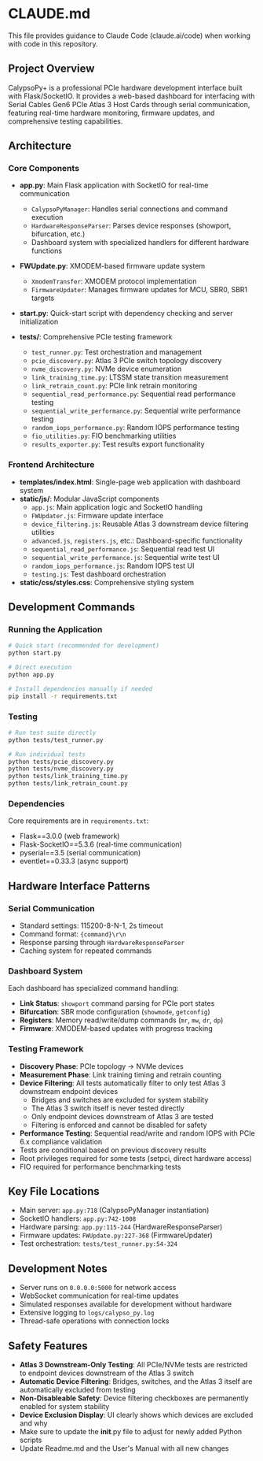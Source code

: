 # CLAUDE.md

This file provides guidance to Claude Code (claude.ai/code) when working with code in this repository.

## Project Overview

CalypsoPy+ is a professional PCIe hardware development interface built with Flask/SocketIO. It provides a web-based dashboard for interfacing with Serial Cables Gen6 PCIe Atlas 3 Host Cards through serial communication, featuring real-time hardware monitoring, firmware updates, and comprehensive testing capabilities.

## Architecture

### Core Components

- **app.py**: Main Flask application with SocketIO for real-time communication
  - `CalypsoPyManager`: Handles serial connections and command execution
  - `HardwareResponseParser`: Parses device responses (showport, bifurcation, etc.)
  - Dashboard system with specialized handlers for different hardware functions
  
- **FWUpdate.py**: XMODEM-based firmware update system
  - `XmodemTransfer`: XMODEM protocol implementation
  - `FirmwareUpdater`: Manages firmware updates for MCU, SBR0, SBR1 targets

- **start.py**: Quick-start script with dependency checking and server initialization

- **tests/**: Comprehensive PCIe testing framework
  - `test_runner.py`: Test orchestration and management
  - `pcie_discovery.py`: Atlas 3 PCIe switch topology discovery
  - `nvme_discovery.py`: NVMe device enumeration
  - `link_training_time.py`: LTSSM state transition measurement
  - `link_retrain_count.py`: PCIe link retrain monitoring
  - `sequential_read_performance.py`: Sequential read performance testing
  - `sequential_write_performance.py`: Sequential write performance testing
  - `random_iops_performance.py`: Random IOPS performance testing
  - `fio_utilities.py`: FIO benchmarking utilities
  - `results_exporter.py`: Test results export functionality

### Frontend Architecture

- **templates/index.html**: Single-page web application with dashboard system
- **static/js/**: Modular JavaScript components
  - `app.js`: Main application logic and SocketIO handling
  - `FWUpdater.js`: Firmware update interface
  - `device_filtering.js`: Reusable Atlas 3 downstream device filtering utilities
  - `advanced.js`, `registers.js`, etc.: Dashboard-specific functionality
  - `sequential_read_performance.js`: Sequential read test UI
  - `sequential_write_performance.js`: Sequential write test UI
  - `random_iops_performance.js`: Random IOPS test UI
  - `testing.js`: Test dashboard orchestration
- **static/css/styles.css**: Comprehensive styling system

## Development Commands

### Running the Application

```bash
# Quick start (recommended for development)
python start.py

# Direct execution
python app.py

# Install dependencies manually if needed
pip install -r requirements.txt
```

### Testing

```bash
# Run test suite directly
python tests/test_runner.py

# Run individual tests
python tests/pcie_discovery.py
python tests/nvme_discovery.py
python tests/link_training_time.py
python tests/link_retrain_count.py
```

### Dependencies

Core requirements are in `requirements.txt`:
- Flask==3.0.0 (web framework)
- Flask-SocketIO==5.3.6 (real-time communication)
- pyserial==3.5 (serial communication)
- eventlet==0.33.3 (async support)

## Hardware Interface Patterns

### Serial Communication
- Standard settings: 115200-8-N-1, 2s timeout
- Command format: `{command}\r\n`
- Response parsing through `HardwareResponseParser`
- Caching system for repeated commands

### Dashboard System
Each dashboard has specialized command handling:
- **Link Status**: `showport` command parsing for PCIe port states
- **Bifurcation**: SBR mode configuration (`showmode`, `getconfig`)
- **Registers**: Memory read/write/dump commands (`mr`, `mw`, `dr`, `dp`)
- **Firmware**: XMODEM-based updates with progress tracking

### Testing Framework
- **Discovery Phase**: PCIe topology → NVMe devices
- **Measurement Phase**: Link training timing and retrain counting
- **Device Filtering**: All tests automatically filter to only test Atlas 3 downstream endpoint devices
  - Bridges and switches are excluded for system stability
  - The Atlas 3 switch itself is never tested directly
  - Only endpoint devices downstream of Atlas 3 are tested
  - Filtering is enforced and cannot be disabled for safety
- **Performance Testing**: Sequential read/write and random IOPS with PCIe 6.x compliance validation
- Tests are conditional based on previous discovery results
- Root privileges required for some tests (setpci, direct hardware access)
- FIO required for performance benchmarking tests

## Key File Locations

- Main server: `app.py:718` (CalypsoPyManager instantiation)
- SocketIO handlers: `app.py:742-1008`
- Hardware parsing: `app.py:115-244` (HardwareResponseParser)
- Firmware updates: `FWUpdate.py:227-368` (FirmwareUpdater)
- Test orchestration: `tests/test_runner.py:54-324`

## Development Notes

- Server runs on `0.0.0.0:5000` for network access
- WebSocket communication for real-time updates
- Simulated responses available for development without hardware
- Extensive logging to `logs/calypso_py.log`
- Thread-safe operations with connection locks

## Safety Features

- **Atlas 3 Downstream-Only Testing**: All PCIe/NVMe tests are restricted to endpoint devices downstream of the Atlas 3 switch
- **Automatic Device Filtering**: Bridges, switches, and the Atlas 3 itself are automatically excluded from testing
- **Non-Disableable Safety**: Device filtering checkboxes are permanently enabled for system stability
- **Device Exclusion Display**: UI clearly shows which devices are excluded and why
- Make sure to update the __init__.py file to adjust for newly added Python scripts
- Update Readme.md and the User's Manual with all new changes